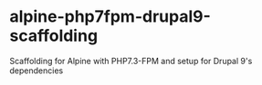 # alpine-php7fpm-drupal9-scaffolding
Scaffolding for Alpine with PHP7.3-FPM and setup for Drupal 9's dependencies
